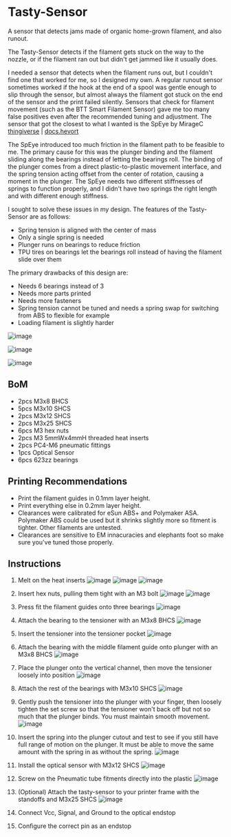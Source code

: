 # Tasty-Sensor
A sensor that detects jams made of organic home-grown filament, and also runout.

The Tasty-Sensor detects if the filament gets stuck on the way to the nozzle, or if the filament ran out but didn't get jammed like it usually does.

I needed a sensor that detects when the filament runs out, but I couldn't find one that worked for me, so I designed my own. A regular runout sensor sometimes worked if the hook at the end of a spool was gentle enough to slip through the sensor, but almost always the filament got stuck on the end of the sensor and the print failed silently. Sensors that check for filament movement (such as the BTT Smart Filament Sensor) gave me too many false positives even after the recommended tuning and adjustment. The sensor that got the closest to what I wanted is the SpEye by MirageC [thingiverse](https://www.thingiverse.com/thing:4299458) | [docs.hevort](http://docs.hevort.com/#/pages/Mods/spy-eye.md)

The SpEye introduced too much friction in the filament path to be feasible to me. The primary cause for this was the plunger binding and the filament sliding along the bearings instead of letting the bearings roll. The binding of the plunger comes from a direct plastic-to-plastic movement interface, and the spring tension acting offset from the center of rotation, causing a moment in the plunger. The SpEye needs two different stiffnesses of springs to function properly, and I didn't have two springs the right length and with different enough stiffness.

I sought to solve these issues in my design. The features of the Tasty-Sensor are as follows:

* Spring tension is aligned with the center of mass
* Only a single spring is needed 
* Plunger runs on bearings to reduce friction
* TPU tires on bearings let the bearings roll instead of having the filament slide over them

The primary drawbacks of this design are:

* Needs 6 bearings instead of 3
* Needs more parts printed
* Needs more fasteners
* Spring tension cannot be tuned and needs a spring swap for switching from ABS to flexible for example
* Loading filament is slightly harder


![image](https://user-images.githubusercontent.com/25805271/221359839-47dba987-1dad-490d-907d-3c242c5a4b7b.png)

![image](https://user-images.githubusercontent.com/25805271/221359857-2f93749e-09b7-4e1e-baa9-52b849552389.png)

![image](https://user-images.githubusercontent.com/25805271/221359872-6cf89379-db94-4af9-949a-0afbb010349a.png)

## BoM
* 2pcs M3x8 BHCS
* 5pcs M3x10 SHCS
* 2pcs M3x12 SHCS
* 2pcs M3x25 SHCS
* 6pcs M3 hex nuts
* 2pcs M3 5mmWx4mmH threaded heat inserts
* 2pcs PC4-M6 pneumatic fittings
* 1pcs Optical Sensor
* 6pcs 623zz bearings

## Printing Recommendations

* Print the filament guides in 0.1mm layer height.
* Print everything else in 0.2mm layer height.
* Clearances were calibrated for eSun ABS+ and Polymaker ASA. Polymaker ABS could be used but it shrinks slightly more so fitment is tighter. Other filaments are untested.
* Clearances are sensitive to EM innacuracies and elephants foot so make sure you've tuned those properly.

## Instructions
1. Melt on the heat inserts
![image](https://user-images.githubusercontent.com/25805271/227226282-ca1c7612-1707-4485-ae4c-b6217fee5a94.png)
![image](https://user-images.githubusercontent.com/25805271/227226679-b782c6dd-3696-4428-abd4-2838868713f8.png)
![image](https://user-images.githubusercontent.com/25805271/227227142-206d96e0-df5e-4d57-8bf8-d581aa96f97b.png)

2. Insert hex nuts, pulling them tight with an M3 bolt
![image](https://user-images.githubusercontent.com/25805271/227229248-a977f2aa-76f8-42d4-b6d6-e1c509bfa20f.png)
![image](https://user-images.githubusercontent.com/25805271/227229905-35c2ffd6-263c-4eec-b9c2-0cc05db02c49.png)

3. Press fit the filament guides onto three bearings
![image](https://user-images.githubusercontent.com/25805271/227231143-e344410b-fe81-48f1-b42c-3b74f1d7c1e0.png)

4. Attach the bearing to the tensioner with an M3x8 BHCS
![image](https://user-images.githubusercontent.com/25805271/227232908-8bb72c05-f6c6-4784-a370-9b2db857d11e.png)

5. Insert the tensioner into the tensioner pocket
![image](https://user-images.githubusercontent.com/25805271/227233828-1a1c9a54-965d-4ab9-83c1-5ae4f3944cb9.png)

6. Attach the bearing with the middle filament guide onto plunger with an M3x8 BHCS
![image](https://user-images.githubusercontent.com/25805271/227234943-1ed15942-49e8-4245-a044-24d5fd354872.png)

7. Place the plunger onto the vertical channel, then move the tensioner loosely into position
![image](https://user-images.githubusercontent.com/25805271/227237973-252d94e8-9dff-4a71-a963-ab2dda0b817c.png)

8. Attach the rest of the bearings with M3x10 SHCS
![image](https://user-images.githubusercontent.com/25805271/227240238-e0293772-fd40-426c-9c33-316e592dc87b.png)

9. Gently push the tensioner into the plunger with your finger, then loosely tighten the set screw so that the tensioner won't back off but not so much that the plunger binds. You must maintain smooth movement. 
![image](https://user-images.githubusercontent.com/25805271/227241263-07cb394c-fcef-43c9-a0ff-5286db2052a2.png)

10. Insert the spring into the plunger cutout and test to see if you still have full range of motion on the plunger. It must be able to move the same amount with the spring in as without the spring. 
![image](https://user-images.githubusercontent.com/25805271/227242961-9e0a1054-dff8-4eae-a2ce-60890f22e1e8.png)

11. Install the optical sensor with M3x12 SHCS
![image](https://user-images.githubusercontent.com/25805271/227244091-b27a08ee-b6ed-40ff-bba2-302c54ab7add.png)

12. Screw on the Pneumatic tube fitments directly into the plastic 
![image](https://user-images.githubusercontent.com/25805271/227244727-8f25b7d4-f5c6-41a8-80da-b31b089c3977.png)

13. (Optional) Attach the tasty-sensor to your printer frame with the standoffs and M3x25 SHCS
![image](https://user-images.githubusercontent.com/25805271/227245259-b0b99817-debb-4764-b083-bdb4ab3c0e50.png)

14. Connect Vcc, Signal, and Ground to the optical endstop

15. Configure the correct pin as an endstop
